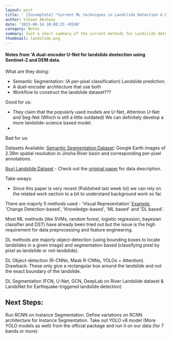 ```yaml
---
layout: post
title: ' [Incomplete] "Current ML techniques in Landslide Detection & Prediction" '
author: Vihaan Akshaay
date: '2023-06-14 18:00:23 +0530'
category: Notes
summary: Just a short summary of the current methods for Landslide detection and prediction models
thumbnail: landslide.png
---
```


#### Notes from 'A dual-encoder U-Net for landslide deetection using Sentinel-2 and DEM data.

What are they doing:
- Semantic Segmentation: (A per-pixel classification) Landslide prediction.
- A duel-encoder architecture that use both 
- Workflow to construct the landslide dataset???


Good for us:
- They claim that the popularly used models are U-Net, Attention U-Net and Seg-Net (Which is still a little outdated) We can definitely develop a more landslide-science based model.
- 


Bad for us:


Datasets Available:
[Semantic Segmentation Dataset](https://ui.adsabs.harvard.edu/abs/2021CG....15504860D/abstract): Google Earth images of 2.39m spatial resolution in Jinsha River basin and corresponding per-pixel annotations.

[Iburi Landslide Dataset](https://zenodo.org/record/2577300#) - Check out the [original paper](https://link.springer.com/article/10.1007/s10346-019-01207-6#:~:text=The%20majority%20of%20landslides%20triggered,11a) for data description. 

Take-aways: 
- Since this paper is very recent (Published last week lol) we can rely on the related work section to a bit to understand background work so far. 

There are majorly 5 methods used - 'Visual Representation' [Example](https://link.springer.com/article/10.1007/s10346-019-01207-6#:~:text=The%20majority%20of%20landslides%20triggered,11a), 'Change Detection-based', 'Knowledge-based', 'ML based' and 'DL based'.

Most ML methods (like SVMs, random forest, logistic regression, bayesian classifier and DST) have already been tried out but the issue is the high requirement for data preprocessing and feature engineering.

DL methods are majorly object-detection (using bounding boxes to locate landslides in a given image) and segmentation based (classifying pixel by pixel as landslide or not-landslide). 

DL Object-detection (R-CNNs, Mask R-CNNs, YOLOs + Attention). Drawback: These only give a rectangular box around the landslide and not the exact boundary of the landslide.

DL Segmentation (FCN, U-Net, GCN, DeepLab on River Landslide dataset & LandsNet for Earthquake-triggered landslide detection)

## Next Steps:

Run RCNN on Instance Segmentation.
Define variations on RCNN architecture for Instance Segmentation.
Take out YOLO v8 model (More YOLO models as well) from the official package and run it on our data (for 7 bands or more)